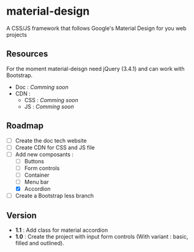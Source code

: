 # material-design
A CSS/JS framework that follows Google's Material Design for you web projects


## Resources

For the moment material-deisgn need jQuery (3.4.1) and can work with Bootstrap.
* Doc : _Comming soon_
* CDN :
  * CSS : _Comming soon_
  * JS : _Comming soon_


## Roadmap
- [ ] Create the doc tech website
- [ ] Create CDN for CSS and JS file
- [ ] Add new composants :
  - [ ] Buttons
  - [ ] Form controls
  - [ ] Container
  - [ ] Menu bar
  - [x] Accordion
- [ ] Create a Bootstrap less branch

## Version
- **1.1** : Add class for material accordion
- **1.0** : Create the project with input form controls (With variant : basic, filled and outlined).
